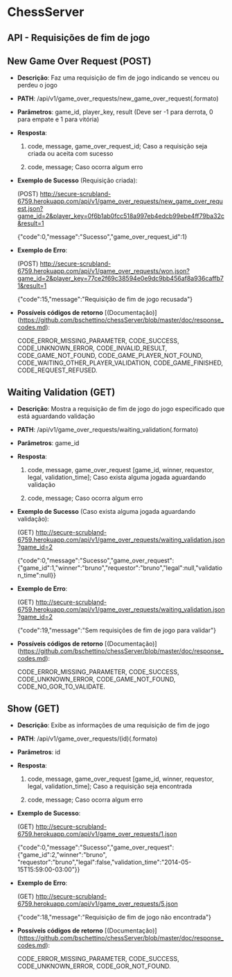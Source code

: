 ChessServer
=======
API - Requisições de fim de jogo
-----------

New Game Over Request (POST)
-----------
* **Descrição**: Faz uma requisição de fim de jogo indicando se venceu ou perdeu o jogo


* **PATH**: /api/v1/game_over_requests/new_game_over_request(.formato)


* **Parâmetros**: game_id, player_key, result (Deve ser -1 para derrota, 0 para empate e 1 para vitória)


* **Resposta**:


    1. code, message, game_over_request_id; Caso a requisição seja criada ou aceita com sucesso

    2. code, message; Caso ocorra algum erro


* **Exemplo de Sucesso** (Requisição criada):


    (POST) http://secure-scrubland-6759.herokuapp.com/api/v1/game_over_requests/new_game_over_request.json?game_id=2&player_key=0f6b1ab0fcc518a997eb4edcb99ebe4ff79ba32c&result=1


    {"code":0,"message":"Sucesso","game_over_request_id":1}


* **Exemplo de Erro**:


    (POST) http://secure-scrubland-6759.herokuapp.com/api/v1/game_over_requests/won.json?game_id=2&player_key=77ce2f69c38594e0e9dc9bb456af8a936caffb71&result=1


    {"code":15,"message":"Requisição de fim de jogo recusada"}


* **Possíveis códigos de retorno** [(Documentação)] (https://github.com/bschettino/chessServer/blob/master/doc/response_codes.md):


    CODE_ERROR_MISSING_PARAMETER, CODE_SUCCESS, CODE_UNKNOWN_ERROR, CODE_INVALID_RESULT, CODE_GAME_NOT_FOUND, CODE_GAME_PLAYER_NOT_FOUND, CODE_WAITING_OTHER_PLAYER_VALIDATION, CODE_GAME_FINISHED, CODE_REQUEST_REFUSED.


Waiting Validation (GET)
-----------
* **Descrição**: Mostra a requisição de fim de jogo do jogo especificado que está aguardando validação


* **PATH**: /api/v1/game_over_requests/waiting_validation(.formato)


* **Parâmetros**: game_id


* **Resposta**:


    1. code, message, game_over_request [game_id, winner, requestor, legal, validation_time]; Caso exista alguma jogada aguardando validação

    2. code, message; Caso ocorra algum erro


* **Exemplo de Sucesso** (Caso exista alguma jogada aguardando validação):


    (GET) http://secure-scrubland-6759.herokuapp.com/api/v1/game_over_requests/waiting_validation.json?game_id=2


    {"code":0,"message":"Sucesso","game_over_request":{"game_id":1,"winner":"bruno","requestor":"bruno","legal":null,"validation_time":null}}



* **Exemplo de Erro**:


    (GET)  http://secure-scrubland-6759.herokuapp.com/api/v1/game_over_requests/waiting_validation.json?game_id=2


    {"code":19,"message":"Sem requisições de fim de jogo para validar"}


* **Possíveis códigos de retorno** [(Documentação)] (https://github.com/bschettino/chessServer/blob/master/doc/response_codes.md):


    CODE_ERROR_MISSING_PARAMETER, CODE_SUCCESS, CODE_UNKNOWN_ERROR, CODE_GAME_NOT_FOUND, CODE_NO_GOR_TO_VALIDATE.


Show (GET)
-----------
* **Descrição**: Exibe as informações de uma requisição de fim de jogo


* **PATH**: /api/v1/game_over_requests/(id)(.formato)


* **Parâmetros**: id


* **Resposta**:


    1. code, message, game_over_request [game_id, winner, requestor, legal, validation_time]; Caso a requisição seja encontrada

    2. code, message; Caso ocorra algum erro


* **Exemplo de Sucesso**:


    (GET) http://secure-scrubland-6759.herokuapp.com/api/v1/game_over_requests/1.json


    {"code":0,"message":"Sucesso","game_over_request":{"game_id":2,"winner":"bruno",
    "requestor":"bruno","legal":false,"validation_time":"2014-05-15T15:59:00-03:00"}}


* **Exemplo de Erro**:


    (GET) http://secure-scrubland-6759.herokuapp.com/api/v1/game_over_requests/5.json


    {"code":18,"message":"Requisição de fim de jogo não encontrada"}


* **Possíveis códigos de retorno** [(Documentação)] (https://github.com/bschettino/chessServer/blob/master/doc/response_codes.md):


    CODE_ERROR_MISSING_PARAMETER, CODE_SUCCESS, CODE_UNKNOWN_ERROR, CODE_GOR_NOT_FOUND.